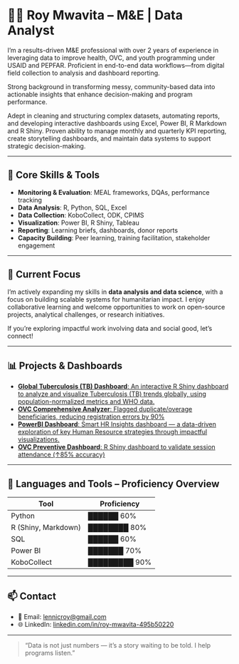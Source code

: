 # 👨‍💻 Roy Mwavita – M&E | Data Analyst

I’m a results-driven M&E professional with over 2 years of experience in leveraging data to improve health, OVC, and youth programming under USAID and PEPFAR. Proficient in end-to-end data workflows—from digital field collection to analysis and dashboard reporting. 

Strong background in transforming messy, community-based data into actionable insights that enhance 
decision-making and program performance.

Adept in cleaning and structuring complex datasets, automating reports, and developing interactive dashboards using Excel, Power BI, R Markdown and R Shiny. Proven ability to manage monthly and quarterly KPI reporting, create storytelling dashboards, and maintain data systems to support strategic decision-making. 


---

## 🔧 Core Skills & Tools

- **Monitoring & Evaluation**: MEAL frameworks, DQAs, performance tracking
- **Data Analysis**: R, Python, SQL, Excel
- **Data Collection**: KoboCollect, ODK, CPIMS
- **Visualization**: Power BI, R Shiny, Tableau
- **Reporting**: Learning briefs, dashboards, donor reports
- **Capacity Building**: Peer learning, training facilitation, stakeholder engagement

---

## 🚀 Current Focus

I’m actively expanding my skills in **data analysis and data science**, with a focus on building scalable systems for humanitarian impact. I enjoy collaborative learning and welcome opportunities to work on open-source projects, analytical challenges, or research initiatives.

If you’re exploring impactful work involving data and social good, let’s connect!

---
## 📊 Projects & Dashboards

- [**Global Tuberculosis (TB) Dashboard**: An interactive R Shiny dashboard to analyze and visualize Tuberculosis (TB) trends globally, using population-normalized metrics and WHO data.](https://github.com/roy-mwavita0/global-tuberculosis-dashboard/)
- [**OVC Comprehensive Analyzer**: Flagged duplicate/overage beneficiaries, reducing registration errors by 90%](https://github.com/roy-mwavita0/ovc-comprehensive-analyzer)
- [**PowerBI Dashboard**: Smart HR Insights dashboard — a data-driven exploration of key Human Resource strategies through impactful visualizations.](https://github.com/roy-mwavita0/powerbi-hr-insights/blob/main/README.md)
- [**OVC Preventive Dashboard**: R Shiny dashboard to validate session attendance (↑85% accuracy)](https://github.com/roy-mwavita0/ovc_preventive_dashboard/)


---


## 🧰 Languages and Tools – Proficiency Overview

| Tool         | Proficiency |
|--------------|-------------|
| Python       | ██████ 60% |
| R (Shiny, Markdown)    | ████████ 80% |
| SQL          | ██████ 60% |
| Power BI     | ███████ 70% |
| KoboCollect   | █████████ 90% |



---

## 📫 Contact

- 📧 Email: lennicroy@gmail.com  
- 🌐 LinkedIn: [linkedin.com/in/roy-mwavita-495b50220](https://linkedin.com/in/roy-mwavita-495b50220)

---

> “Data is not just numbers — it’s a story waiting to be told. I help programs listen.”

